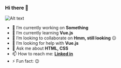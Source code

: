 ### Hi there 👋

![Alt text](https://wakatime.com/share/@tonalmathew/a9968575-4799-4ff9-aa9e-26c468944e65.svg)
<!-- <img src="https://wakatime.com/share/@tonalmathew/aafb09fe-e4e7-4bec-be16-1384e4c6bda8.svg"></img> -->

- 🔭 I’m currently working on **Something**
- 🌱 I’m currently learning **Vue.js**
- 👯 I’m looking to collaborate on **Hmm, still looking** :neutral_face:
- 🤔 I’m looking for help with **Vue.js**
- 💬 Ask me about **HTML, CSS**
- 📫 How to reach me: **[Linked in](https://www.linkedin.com/in/tonal-mathew-18a421170/)**
- ⚡ Fun fact: :wink:
